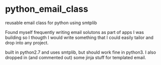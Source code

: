 # python_email_class
reusable email class for python using smtplib

Found myself frequently writing email solutons as part of apps I was building so I thougth I would write something that I could easily tailor and drop into any project.

built in python2.7 and uses smtplib, but should work fine in python3.  I also dropped in (and commented out) some jinja stuff for templated email.
